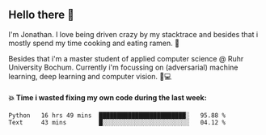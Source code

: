 ## Hello there 👋

I'm Jonathan. I love being driven crazy by my stacktrace and besides that i mostly spend my time cooking and eating ramen. 🍜

Besides that i'm a master student of applied computer science @ Ruhr University Bochum. 
Currently i'm focussing on (adversarial) machine learning, deep learning and computer vision. 🔬💻

#### 💥 Time i wasted fixing my own code during the last week:

<!--START_SECTION:waka-->

```text
Python   16 hrs 49 mins  ████████████████████████░   95.88 %
Text     43 mins         █░░░░░░░░░░░░░░░░░░░░░░░░   04.12 %
```

<!--END_SECTION:waka-->
